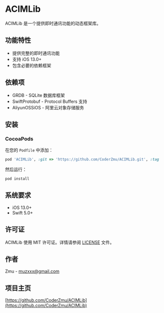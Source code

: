 # ACIMLib

ACIMLib 是一个提供即时通讯功能的动态框架库。

## 功能特性

- 提供完整的即时通讯功能
- 支持 iOS 13.0+
- 包含必要的依赖框架

## 依赖项

- GRDB - SQLite 数据库框架
- SwiftProtobuf - Protocol Buffers 支持
- AliyunOSSiOS - 阿里云对象存储服务

## 安装

### CocoaPods

在您的 `Podfile` 中添加：

```ruby
pod 'ACIMLib', :git => 'https://github.com/CoderZmu/ACIMLib.git', :tag => '1.0.0'
```

然后运行：

```bash
pod install
```

## 系统要求

- iOS 13.0+
- Swift 5.0+

## 许可证

ACIMLib 使用 MIT 许可证。详情请参阅 [LICENSE](LICENSE) 文件。

## 作者

Zmu - muzxxx@gmail.com

## 项目主页

[https://github.com/CoderZmu/ACIMLib](https://github.com/CoderZmu/ACIMLib)
